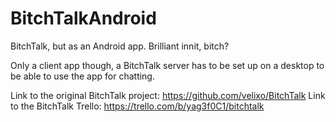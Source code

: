BitchTalkAndroid
================

BitchTalk, but as an Android app. Brilliant innit, bitch?

Only a client app though, a BitchTalk server has to be set up on a desktop to be able to use the app for chatting.

Link to the original BitchTalk project: https://github.com/velixo/BitchTalk
Link to the BitchTalk Trello: https://trello.com/b/yag3f0C1/bitchtalk
